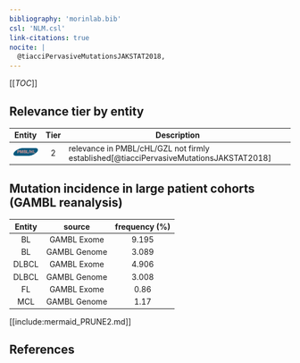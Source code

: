 ```yaml
---
bibliography: 'morinlab.bib'
csl: 'NLM.csl'
link-citations: true
nocite: |
  @tiacciPervasiveMutationsJAKSTAT2018, 
---
```


[[_TOC_]]




## Relevance tier by entity

|Entity|Tier|Description|
|:------:|:----:|--------------------------------------|
|![PMBL](images/icons/PMBL_tier2.png)|2|relevance in PMBL/cHL/GZL not firmly established[@tiacciPervasiveMutationsJAKSTAT2018]|


## Mutation incidence in large patient cohorts (GAMBL reanalysis)

|Entity|source |frequency (%)|
|:------:|:----:|:----:|
|BL|GAMBL Exome |9.195 |
|BL|GAMBL Genome |3.089 |
|DLBCL|GAMBL Exome |4.906 |
|DLBCL|GAMBL Genome |3.008 |
|FL|GAMBL Exome |0.86 |
|MCL|GAMBL Genome |1.17 |


[[include:mermaid_PRUNE2.md]]

## References


